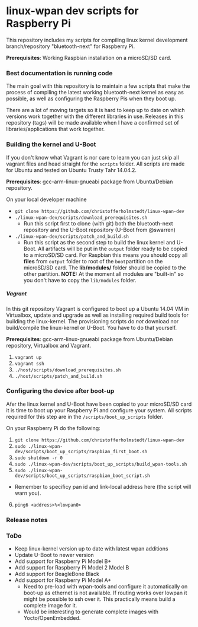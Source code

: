 linux-wpan dev scripts for Raspberry Pi
=======================================
This repository includes my scripts for compiling linux kernel development
branch/repository "bluetooth-next" for Raspberry Pi.

**Prerequisites**:
Working Raspbian installation on a microSD/SD card.

### Best documentation is running code
The main goal with this repository is to maintain a few scripts that make the
process of compiling the latest working bluetooth-next kernel as easy as
possible, as well as configuring the Raspberry Pis when they boot up.

There are a lot of moving targets so it is hard to keep up to date on which
versions work together with the different libraries in use. Releases in this
repository (tags) will be made available when I have a confirmed set of
libraries/applications that work together.

### Building the kernel and U-Boot
If you don't know what Vagrant is nor care to learn you can just skip all
vagrant files and head straight for the ```scripts``` folder. All scripts are
made for Ubuntu and tested on Ubuntu Trusty Tahr 14.04.2.

**Prerequisites**:
gcc-arm-linux-gnueabi package from Ubuntu/Debian repository.

On your local developer machine
* ```git clone https://github.com/christofferholmstedt/linux-wpan-dev```
* ```./linux-wpan-dev/scripts/download_prerequisites.sh```
  * Run this script first to clone (with git) both the bluetooth-next
    repository and the U-Boot repository (U-Boot from @swarren)
* ```./linux-wpan-dev/scripts/patch_and_build.sh```
  * Run this script as the second step to build the
    linux kernel and U-Boot. All artifacts will be put in the ```output```
    folder ready to be copied to a microSD/SD card. For Raspbian this means you
    should copy all **files** from ```output``` folder to root of the
    ```boot```partition on the microSD/SD card. The **lib/modules/** folder
    should be copied to the other partition. **NOTE:** At the moment all
    modules are "built-in" so you don't have to copy the ```lib/modules```
    folder.

##### Vagrant
In this git repository Vagrant is configured to boot up a Ubuntu 14.04 VM in
Virtualbox, update and upgrade as well as installing required build tools for
building the linux-kernel. The provisioning scripts do _not_ download nor
build/compile the linux-kernel or U-Boot. You have to do that yourself.

**Prerequisites**:
gcc-arm-linux-gnueabi package from Ubuntu/Debian repository, Virtualbox and
Vagrant.

1. ```vagrant up```
2. ```vagrant ssh```
3. ```./host/scripts/download_prerequisites.sh```
4. ```./host/scripts/patch_and_build.sh```

### Configuring the device after boot-up
Afer the linux kernel and U-Boot have been copied to your microSD/SD card it is
time to boot up your Raspberry Pi and configure your system. All scripts
required for this step are in the ```/scripts/boot_up_scripts``` folder.

On your Raspberry Pi do the following:

1. ```git clone https://github.com/christofferholmstedt/linux-wpan-dev```
2. ```sudo ./linux-wpan-dev/scripts/boot_up_scripts/raspbian_first_boot.sh```
3. ```sudo shutdown -r 0```
4. ```sudo ./linux-wpan-dev/scripts/boot_up_scripts/build_wpan-tools.sh```
5. ```sudo ./linux-wpan-dev/scripts/boot_up_scripts/raspbian_boot_script.sh```
  * Remember to specificy pan id and link-local address here (the script will warn you).
6. ```ping6 <address>%<lowpan0>```

### Release notes
<!---
* v0.1.0
  * First release of scripts. This release was verified to work with
    Raspberry Pi B the 8th of May 2015. Raspbian version used was from
    2015-02-16, bluetooth-next linux kernel from 2015-04-30
    and U-Boot from 2015-11-10. For wpan-tools version 0.4 is used.
--->
### ToDo
* Keep linux-kernel version up to date with latest wpan additions
* Update U-Boot to newer version
* Add support for Raspberry Pi Model B+
* Add support for Raspberry Pi Model 2 Model B
* Add support for BeagleBone Black
* Add support for Raspberry Pi Model A+
  * Need to pre-load with wpan-tools and configure it automatically on
  boot-up as ethernet is not available. If routing works over lowpan it
  might be possible to ssh over it. This practically means build a
  complete image for it.
  * Would be interesting to generate complete images with Yocto/OpenEmbedded.
